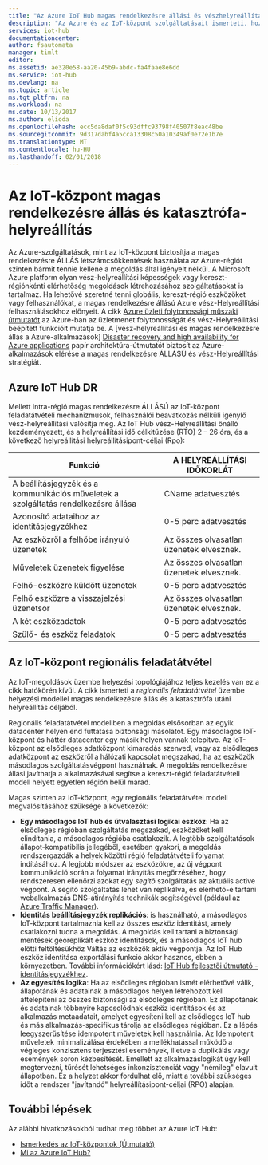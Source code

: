```yaml
---
title: "Az Azure IoT Hub magas rendelkezésre állási és vészhelyreállítási recovery |} Microsoft Docs"
description: "Az Azure és az IoT-központ szolgáltatásait ismerteti, hozhat létre magas rendelkezésre állású Azure IoT-megoldások a vész helyreállítási képességek segítségével."
services: iot-hub
documentationcenter: 
author: fsautomata
manager: timlt
editor: 
ms.assetid: ae320e58-aa20-45b9-abdc-fa4faae8e6dd
ms.service: iot-hub
ms.devlang: na
ms.topic: article
ms.tgt_pltfrm: na
ms.workload: na
ms.date: 10/13/2017
ms.author: elioda
ms.openlocfilehash: ecc5da8daf0f5c93dffc93798f40507f8eac48be
ms.sourcegitcommit: 9d317dabf4a5cca13308c50a10349af0e72e1b7e
ms.translationtype: MT
ms.contentlocale: hu-HU
ms.lasthandoff: 02/01/2018
---
```

# <a name="iot-hub-high-availability-and-disaster-recovery"></a>Az IoT-központ magas rendelkezésre állás és katasztrófa-helyreállítás
Az Azure-szolgáltatások, mint az IoT-központ biztosítja a magas rendelkezésre ÁLLÁS létszámcsökkentések használata az Azure-régiót szinten bármit tennie kellene a megoldás által igényelt nélkül. A Microsoft Azure platform olyan vész-helyreállítási képességek vagy kereszt-régiónkénti elérhetőség megoldások létrehozásához szolgáltatásokat is tartalmaz. Ha lehetővé szeretné tenni globális, kereszt-régió eszközöket vagy felhasználókat, a magas rendelkezésre állású Azure vész-Helyreállítási felhasználásokhoz előnyeit. A cikk [Azure üzleti folytonossági műszaki útmutatót](../resiliency/resiliency-technical-guidance.md) az Azure-ban az üzletmenet folytonosságát és vész-Helyreállítási beépített funkcióit mutatja be. A [vész-helyreállítási és magas rendelkezésre állás a Azure-alkalmazások] [ Disaster recovery and high availability for Azure applications] papír architektúra-útmutatót biztosít az Azure-alkalmazások elérése a magas rendelkezésre ÁLLÁSÚ és vész-Helyreállítási stratégiát.

## <a name="azure-iot-hub-dr"></a>Azure IoT Hub DR
Mellett intra-régió magas rendelkezésre ÁLLÁSÚ az IoT-központ feladatátvételi mechanizmusok, felhasználói beavatkozás nélküli igénylő vész-helyreállítási valósítja meg. Az IoT Hub vész-Helyreállítási önálló kezdeményezett, és a helyreállítási idő célkitűzése (RTO) 2 – 26 óra, és a következő helyreállítási helyreállításipont-céljai (Rpo):

| Funkció | A HELYREÁLLÍTÁSI IDŐKORLÁT |
| --- | --- |
| A beállításjegyzék és a kommunikációs műveletek a szolgáltatás rendelkezésre állása |CName adatvesztés |
| Azonosító adataihoz az identitásjegyzékhez |0-5 perc adatvesztés |
| Az eszközről a felhőbe irányuló üzenetek |Az összes olvasatlan üzenetek elvesznek. |
| Műveletek üzenetek figyelése |Az összes olvasatlan üzenetek elvesznek. |
| Felhő-eszközre küldött üzenetek |0-5 perc adatvesztés |
| Felhő eszközre a visszajelzési üzenetsor |Az összes olvasatlan üzenetek elvesznek. |
| A két eszközadatok |0-5 perc adatvesztés |
| Szülő- és eszköz feladatok |0-5 perc adatvesztés |

## <a name="regional-failover-with-iot-hub"></a>Az IoT-központ regionális feladatátvétel
Az IoT-megoldások üzembe helyezési topológiájához teljes kezelés van ez a cikk hatókörén kívül. A cikk ismerteti a *regionális feladatátvétel* üzembe helyezési modellel magas rendelkezésre állás és a katasztrófa utáni helyreállítás céljából.

Regionális feladatátvétel modellben a megoldás elsősorban az egyik datacenter helyen end futtatása biztonsági másolatot. Egy másodlagos IoT-központ és háttér datacenter egy másik helyen vannak telepítve. Az IoT-központ az elsődleges adatközpont kimaradás szenved, vagy az elsődleges adatközpont az eszközről a hálózati kapcsolat megszakad, ha az eszközök másodlagos szolgáltatásvégpont használnak. A megoldás rendelkezésre állási javíthatja a alkalmazásával segítse a kereszt-régió feladatátvételi modell helyett egyetlen régión belül marad. 

Magas szinten az IoT-központ, egy regionális feladatátvétel modell megvalósításához szüksége a következők:

* **Egy másodlagos IoT hub és útválasztási logikai eszköz**: Ha az elsődleges régióban szolgáltatás megszakad, eszközöket kell elindítania, a másodlagos régióba csatlakozik. A legtöbb szolgáltatások állapot-kompatibilis jellegéből, esetében gyakori, a megoldás rendszergazdák a helyek közötti régió feladatátvételi folyamat indításához. A legjobb módszer az eszközökre, az új végpont kommunikáció során a folyamat irányítás megőrzéséhez, hogy rendszeresen ellenőrzi azokat egy *segítõ* szolgáltatás az aktuális active végpont. A segítõ szolgáltatás lehet van replikálva, és elérhető-e tartani webalkalmazás DNS-átirányítás technikák segítségével (például az [Azure Traffic Manager][Azure Traffic Manager]).
* **Identitás beállításjegyzék replikációs**: is használható, a másodlagos IoT-központ tartalmaznia kell az összes eszköz identitást, amely csatlakozni tudna a megoldás. A megoldás kell tartani a biztonsági mentések georeplikált eszköz identitások, és a másodlagos IoT hub előtti feltöltésükhöz Váltás az eszközök aktív végpontja. Az IoT Hub eszköz identitása exportálási funkció akkor hasznos, ebben a környezetben. További információkért lásd: [IoT Hub fejlesztői útmutató - identitásjegyzékhez][IoT Hub developer guide - identity registry].
* **Az egyesítés logika**: Ha az elsődleges régióban ismét elérhetővé válik, állapotának és adatainak a másodlagos helyen létrehozott kell áttelepíteni az összes biztonsági az elsődleges régióban. Ez állapotának és adatainak többnyire kapcsolódnak eszköz identitások és az alkalmazás metaadatait, amelyet egyesíteni kell az elsődleges IoT hub és más alkalmazás-specifikus tárolja az elsődleges régióban. Ez a lépés leegyszerűsítése idempotent műveletek kell használnia. Az Idempotent műveletek minimalizálása érdekében a mellékhatással működő a végleges konzisztens terjesztési események, illetve a duplikálás vagy események soron kézbesítését. Emellett az alkalmazáslogikát úgy kell megtervezni, tűrését lehetséges inkonzisztenciát vagy "némileg" elavult állapotban. Ez a helyzet akkor fordulhat elő, miatt a további szükséges időt a rendszer "javítandó" helyreállításipont-céljai (RPO) alapján.

## <a name="next-steps"></a>További lépések
Az alábbi hivatkozásokból tudhat meg többet az Azure IoT Hub:

* [Ismerkedés az IoT-központok (Útmutató)][lnk-get-started]
* [Mi az Azure IoT Hub?][What is Azure IoT Hub?]

[Disaster recovery and high availability for Azure applications]: ../resiliency/resiliency-disaster-recovery-high-availability-azure-applications.md
[Azure Business Continuity Technical Guidance]: https://azure.microsoft.com/documentation/articles/resiliency-technical-guidance/
[Azure Traffic Manager]: https://azure.microsoft.com/documentation/services/traffic-manager/
[IoT Hub developer guide - identity registry]: iot-hub-devguide-identity-registry.md

[lnk-get-started]: iot-hub-csharp-csharp-getstarted.md
[What is Azure IoT Hub?]: iot-hub-what-is-iot-hub.md
